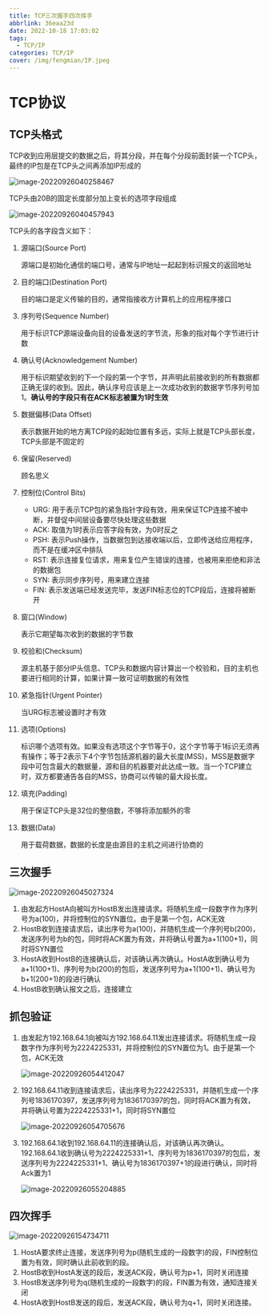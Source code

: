 ```yaml
---
title: TCP三次握手四次挥手
abbrlink: 36eaa23d
date: 2022-10-18 17:03:02
tags:
  - TCP/IP
categories: TCP/IP
cover: /img/fengmian/IP.jpeg
---
```

# TCP协议

## TCP头格式

TCP收到应用层提交的数据之后，将其分段，并在每个分段前面封装一个TCP头，最终的IP包是在TCP头之间再添加IP形成的

![image-20220926040258467](image-20220926040258467.png)

TCP头由20B的固定长度部分加上变长的选项字段组成

![image-20220926040457943](image-20220926040457943.png)



TCP头的各字段含义如下：

1. 源端口(Source Port)

   源端口是初始化通信的端口号，通常与IP地址一起起到标识报文的返回地址

2. 目的端口(Destination Port)

   目的端口是定义传输的目的，通常指接收方计算机上的应用程序接口

3. 序列号(Sequence Number)

   用于标识TCP源端设备向目的设备发送的字节流，形象的指对每个字节进行计数

4. 确认号(Acknowledgement Number)

   用于标识期望收到的下一个段的第一个字节，并声明此前接收到的所有数据都正确无误的收到。因此，确认序号应该是上一次成功收到的数据字节序列号加1。**确认号的字段只有在ACK标志被置为1时生效**

5. 数据偏移(Data Offset)

   表示数据开始的地方离TCP段的起始位置有多远，实际上就是TCP头部长度，TCP头部是不固定的

6. 保留(Reserved)

   顾名思义

7. 控制位(Control Bits)

   - URG: 用于表示TCP包的紧急指针字段有效，用来保证TCP连接不被中断，并督促中间层设备要尽快处理这些数据
   - ACK: 取值为1时表示应答字段有效，为0时反之
   - PSH: 表示Push操作，当数据包到达接收端以后，立即传送给应用程序，而不是在缓冲区中排队
   - RST: 表示连接复位请求，用来复位产生错误的连接，也被用来拒绝和非法的数据包
   - SYN: 表示同步序列号，用来建立连接
   - FIN: 表示发送端已经发送完毕，发送FIN标志位的TCP段后，连接将被断开

8. 窗口(Window)

   表示它期望每次收到的数据的字节数

9. 校验和(Checksum)

   源主机基于部分IP头信息、TCP头和数据内容计算出一个校验和，目的主机也要进行相同的计算，如果计算一致可证明数据的有效性

10. 紧急指针(Urgent Pointer)

    当URG标志被设置时才有效

11. 选项(Options)

    标识哪个选项有效。如果没有选项这个字节等于0，这个字节等于1标识无须再有操作；等于2表示下4个字节包括源机器的最大长度(MSS)，MSS是数据字段中可包含最大的数据量，源和目的机器要对此达成一致。当一个TCP建立时，双方都要通告各自的MSS，协商可以传输的最大段长度。

12. 填充(Padding)

    用于保证TCP头是32位的整倍数，不够将添加额外的零

13. 数据(Data)

    用于载荷数据，数据的长度是由源目的主机之间进行协商的

## 三次握手

![image-20220926045027324](image-20220926045027324.png)

1. 由发起方HostA向被叫方HostB发出连接请求。将随机生成一段数字作为序列号为a(100)，并将控制位的SYN置位。由于是第一个包，ACK无效
2. HostB收到连接请求后，读出序号为a(100)，并随机生成一个序列号b(200)，发送序列号为b的包，同时将ACK置为有效，并将确认号置为a+1(100+1)，同时将SYN置位
3. HostA收到HostB的连接确认后，对该确认再次确认。HostA收到确认号为a+1(100+1)、序列号为b(200)的包后，发送序列号为a+1(100+1)、确认号为b+1(200+1)的段进行确认
4. HostB收到确认报文之后，连接建立

## 抓包验证

1. 由发起方192.168.64.1向被叫方192.168.64.11发出连接请求。将随机生成一段数字作为序列号为2224225331，并将控制位的SYN置位为1。由于是第一个包，ACK无效

   ![image-20220926054412047](image-20220926054412047.png)

2. 192.168.64.11收到连接请求后，读出序号为2224225331，并随机生成一个序列号1836170397，发送序列号为1836170397的包，同时将ACK置为有效，并将确认号置为2224225331+1，同时将SYN置位

   ![image-20220926054705676](image-20220926054705676.png)

3. 192.168.64.1收到192.168.64.11的连接确认后，对该确认再次确认。192.168.64.1收到确认号为2224225331+1、序列号为1836170397的包后，发送序列号为2224225331+1、确认号为1836170397+1的段进行确认，同时将Ack置为1

   ![image-20220926055204885](image-20220926055204885.png)

   

## 四次挥手

![image-20220926154734711](image-20220926154734711.png)

1. HostA要求终止连接，发送序列号为p(随机生成的一段数字)的段，FIN控制位置为有效，同时确认此前收到的段。
2. HostB收到HostA发送的段后，发送ACK段，确认号为p+1，同时关闭连接
3. HostB发送序列号为q(随机生成的一段数字)的段，FIN置为有效，通知连接关闭
4. HostA收到HostB发送的段后，发送ACK段，确认号为q+1，同时关闭连接。